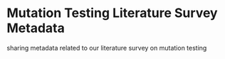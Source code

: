 # Mutation Testing Literature Survey Metadata
sharing metadata related to our literature survey on mutation testing
